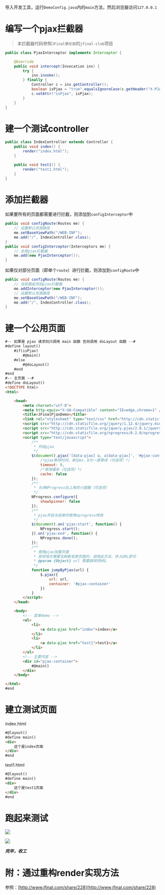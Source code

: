 导入开发工具，运行`DemoConfig.java`内的`main`方法，然后浏览器访问`127.0.0.1`

# 编写一个pjax拦截器

> 本拦截器代码参照`JFinal俱乐部`的`jfinal-club`项目

```java
public class PjaxInterceptor implements Interceptor {

    @Override
    public void intercept(Invocation inv) {
        try {
            inv.invoke();
        } finally {
            Controller c = inv.getController();
            boolean isPjax = "true".equalsIgnoreCase(c.getHeader("X-PJAX"));
            c.setAttr("isPjax", isPjax);
        }
    }
}
```

# 建一个测试controller

```java
public class IndexController extends Controller {
    public void index() {
        render("index.html");
    }

    public void test1() {
        render("test1.html");
    }
}
```

# 添加拦截器

如果要所有的页面都需要进行拦截，则添加到`configInterceptor`中

```java
public void configRoute(Routes me) {
	// 设置默认资源路径
	me.setBaseViewPath("/WEB-INF");
	me.add("/", IndexController.class);
}
public void configInterceptor(Interceptors me) {
	// 全局pjax拦截器
	me.add(new PjaxInterceptor());
}
```

如果仅对部分页面（即单个`route`）进行拦截，则添加到`configRoute`中

```java
public void configRoute(Routes me) {
	// 当前路由添加pjax拦截器
	me.addInterceptor(new PjaxInterceptor());
	// 设置默认资源路径
	me.setBaseViewPath("/WEB-INF");
	me.add("/", IndexController.class);
}
```

# 建一个公用页面

```html
#-- 如果是 pjax 请求则只调用 main 函数 否则调用 doLayout 函数 --#
#define layout()
	#if(isPjax)
		#@main()
	#else
		#@doLayout()
	#end
#end
#-- 主页面 --#
#define doLayout()
<!DOCTYPE html>
<html>

	<head>
		<meta charset="utf-8">
		<meta http-equiv="X-UA-Compatible" content="IE=edge,chrome=1" />
		<title>JFinalPjaxDemo</title>
		<link rel="stylesheet" type="text/css" href="http://cdn.staticfile.org/nprogress/0.2.0/nprogress.min.css" />
		<script src="http://cdn.staticfile.org/jquery/1.12.4/jquery.min.js" type="text/javascript" charset="utf-8"></script>
		<script src="http://cdn.staticfile.org/jquery.pjax/2.0.1/jquery.pjax.min.js" type="text/javascript" charset="utf-8"></script>
		<script src="http://cdn.staticfile.org/nprogress/0.2.0/nprogress.min.js" type="text/javascript" charset="utf-8"></script>
		<script type="text/javascript">
			/**
			 * 开启pjax
			 */
			$(document).pjax('[data-pjax] a, a[data-pjax]', '#pjax-container', {
				/*pjax等待时间，单位ms，0为一直等待（可选项）*/
				timeout: 0,
				/*禁用缓存（可选项）*/
				cache: false
			});
			/**
			 * 关闭NProgress右上角的小圆圈（可选项）
			 */
			NProgress.configure({
				showSpinner: false
			});
			/**
			 * pjax开启与结束时使用nprogress特效
			 */
			$(document).on('pjax:start', function() {
				NProgress.start();
			}).on('pjax:end', function() {
				NProgress.done();
			});
			/**
			 * 使用pjax加载页面
			 * 其他地方需要无刷新变更页面时，调用此方法，传入URL即可
			 * @param {Object} url 需要跳转的URL
			 */
			function jumpByPjax(url) {
				$.pjax({
					url: url,
					container: '#pjax-container'
				})
			}
		</script>
	</head>

	<body>
		<!-- 菜单demo -->
		<ul>
			<li>
				<a data-pjax href="index">index</a>
			</li>
			<li>
				<a data-pjax href="test1">test1</a>
			</li>
		</ul>
		<!-- 主要内容 -->
		<div id="pjax-container">
			#@main()
		</div>
	</body>

</html>
#end
```

# 建立测试页面

index.html

```html
#@layout()
#define main()
<div>
	这个是index页面
</div>
#end
```

test1.html

```html
#@layout()
#define main()
<div>
	这个是test1页面
</div>
#end
```

# 跑起来测试

![](https://cdn.maxqiu.com/upload/d58b900b332f4d94b1e8e3f0300f09e4.jpg)

![](https://cdn.maxqiu.com/upload/65e5bacea5d0480d97ea64b8f8a2270f.jpg)

***完毕，收工***

# 附：通过重构render实现方法

参照：[http://www.jfinal.com/share/228](http://www.jfinal.com/share/228)